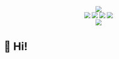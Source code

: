 <div align="center">
  <a href="#">
    <img src="https://readme-typing-svg.herokuapp.com/?lines=console.log(%22Hello%2C%20World!%22);小蛙同学祝您今天愉快!&center=true&size=28">
  </a>
</div>

<div align="center">
	<span>
		<img  src="https://img.shields.io/badge/-HTML5-E34F26?style=flat-square&logo=html5&logoColor=white" />
		<img  src="https://img.shields.io/badge/-CSS3-1572B6?style=flat-square&logo=css3" />
		<img  src="https://img.shields.io/badge/-JavaScript-oringe?style=flat-square&logo=javascript" />
		<img  src="https://img.shields.io/badge/Vue.js-4FC08D?logo=vuedotjs&logoColor=fff&style=flat" />
	</span>
</div>

<div align="center">
    <img src="https://visitor-badge.glitch.me/badge?page_id=NoSocialStudio" />
</div>

# 🙋 Hi!
